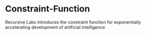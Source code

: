 # Constraint-Function
Recursive Labs introduces the constraint function for exponentially accelerating development of artificial intelligence
